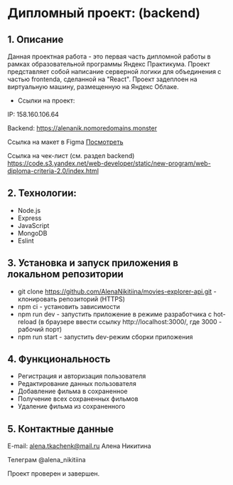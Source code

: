 # Дипломный проект: (backend)

## 1. Описание
Данная проектная работа - это первая часть дипломной работы в рамках образовательной программы Яндекс Практикума. Проект представляет собой написание серверной логики для объединения с частью frontendа, сделанной на "React". Проект задеплоен на виртуальную машину, размещенную на Яндекс Облаке.

* Ссылки на проект:

IP: 158.160.106.64

Backend: https://alenanik.nomoredomains.monster

Ссылка на макет в Figma [Посмотреть](https://www.figma.com/file/cASM20ikAsPlTi2doec68Q/Diploma?type=design&node-id=704-588&t=h0YafriVt0JfWRPy-0)

Ссылка на чек-лист (см. раздел backend)
https://code.s3.yandex.net/web-developer/static/new-program/web-diploma-criteria-2.0/index.html

 ## 2. Технологии:
  * Node.js
  * Express
  * JavaScript
  * MongoDB
  * Eslint

 ## 3. Установка и запуск приложения в локальном репозитории

- git clone https://github.com/AlenaNikitiina/movies-explorer-api.git - клонировать репозиторий (HTTPS)
- npm ci - установить зависимости
- npm run dev - запустить приложение в режиме разработчика c hot-reload (в браузере ввести ссылку http://localhost:3000/, где 3000 - рабочий порт)
- npm run start - запустить dev-режим сборки приложения

## 4. Функциональность
- Регистрация и авторизация пользователя
- Редактирование данных пользователя
- Добавление фильма в сохраненное
- Получение всех сохраненных фильмов
- Удаление фильма из сохраненного

## 5. Контактные данные
E-mail: alena.tkachenk@mail.ru Алена Никитина

Телеграм @alena_nikitiina

Проект проверен и завершен.

